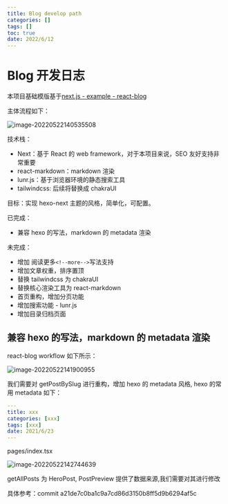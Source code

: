 ```yaml
---
title: Blog develop path
categories: []
tags: []
toc: true
date: 2022/6/12
---
```


# Blog 开发日志

本项目基础模版基于[next.js - example - react-blog](https://github.com/vercel/next.js/tree/canary/examples/blog-starter-typescript)

主体流程如下：

![image-20220522140535508](https://blog.shancw.net/public/uploads/image-20220522140535508.png)

技术栈：

- Next：基于 React 的 web framework，对于本项目来说，SEO 友好支持非常重要
- react-markdown：markdown 渲染
- lunr.js：基于浏览器环境的静态搜索工具
- tailwindcss: 后续将替换成 chakraUI

目标：实现 hexo-next 主题的风格，简单化，可配置。

已完成：

- 兼容 hexo 的写法，markdown 的 metadata 渲染

未完成：

- 增加 阅读更多`<!--more-->`写法支持
- 增加文章权重，排序置顶
- 替换 tailwindcss 为 chakraUI
- 替换核心渲染工具为 react-markdown
- 首页重构，增加分页功能
- 增加搜索功能 - lunr.js
- 增加目录归档页面

## 兼容 hexo 的写法，markdown 的 metadata 渲染

react-blog workflow 如下所示：

![image-20220522141900955](https://blog.shancw.net/public/uploads/image-20220522141900955.png)

我们需要对 getPostBySlug 进行重构，增加 hexo 的 metadata 风格, hexo 的常用 metadata 如下：

```yaml
---
title: xxx
categories: [xxx]
tags: [xxx]
date: 2021/6/23
---
```

pages/index.tsx

![image-20220522142744639](https://blog.shancw.net/public/uploads/image-20220522142744639.png)

getAllPosts 为 HeroPost, PostPreview 提供了数据来源,我们需要对其进行修改

具体参考：commit a21de7c0ba1c9a7cd86d3150b8ff5d9b6294af5c

